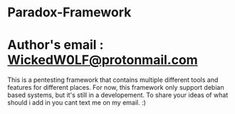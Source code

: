 # Paradox-Framework
# Author's email : WickedW0LF@protonmail.com
This is a pentesting framework that contains multiple different tools and features for different places.
For now, this framework only support debian based systems, but it's still in a developement.
To share your ideas of what should i add in you cant text me on my email. :)
